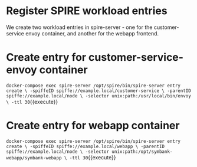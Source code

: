 # Register SPIRE workload entries

We create two workload entries in spire-server - one for the
customer-service envoy container, and another for the webapp frontend.

# Create entry for customer-service-envoy container

`docker-compose exec spire-server /opt/spire/bin/spire-server entry create \
-spiffeID spiffe://example.local/customer-service \
-parentID spiffe://example.local/node \
-selector unix:path:/usr/local/bin/envoy \
-ttl 30`{{execute}}

# Create entry for webapp container

`docker-compose exec spire-server /opt/spire/bin/spire-server entry create \
-spiffeID spiffe://example.local/webapp \
-parentID spiffe://example.local/node \
-selector unix:path:/opt/symbank-webapp/symbank-webapp \
-ttl 30`{{execute}}
